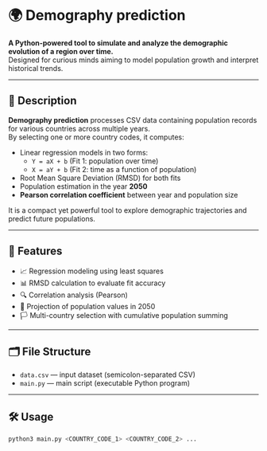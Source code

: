 # 🌍 Demography prediction

**A Python-powered tool to simulate and analyze the demographic evolution of a region over time.**  
Designed for curious minds aiming to model population growth and interpret historical trends.

---

## 📜 Description

**Demography prediction** processes CSV data containing population records for various countries across multiple years.  
By selecting one or more country codes, it computes:

- Linear regression models in two forms:  
  - `Y = aX + b` (Fit 1: population over time)  
  - `X = aY + b` (Fit 2: time as a function of population)
- Root Mean Square Deviation (RMSD) for both fits
- Population estimation in the year **2050**
- **Pearson correlation coefficient** between year and population size

It is a compact yet powerful tool to explore demographic trajectories and predict future populations.

---

## 🧠 Features

- 📈 Regression modeling using least squares
- 📊 RMSD calculation to evaluate fit accuracy
- 🔍 Correlation analysis (Pearson)
- 📅 Projection of population values in 2050
- 🏳️ Multi-country selection with cumulative population summing

---

## 🗂️ File Structure

- `data.csv` — input dataset (semicolon-separated CSV)
- `main.py` — main script (executable Python program)

---

## 🛠️ Usage

```bash
python3 main.py <COUNTRY_CODE_1> <COUNTRY_CODE_2> ...
